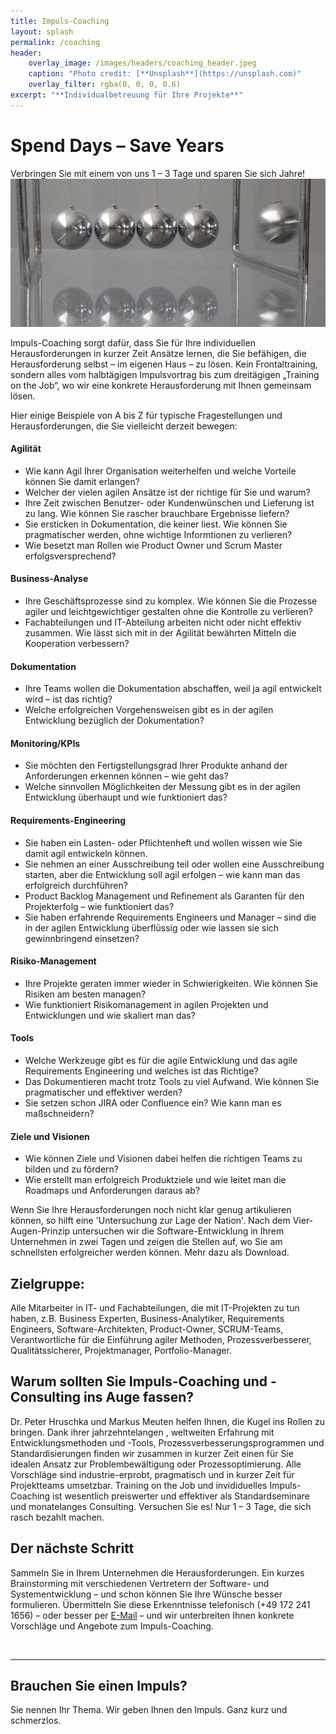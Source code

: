 ```yaml
---
title: Impuls-Coaching
layout: splash
permalink: /coaching
header:
    overlay_image: /images/headers/coaching_header.jpeg
    caption: "Photo credit: [**Unsplash**](https://unsplash.com)"
    overlay_filter: rgba(0, 0, 0, 0.6)
excerpt: "**Individualbetreuung für Ihre Projekte**"
---
```


# Spend Days – Save Years

Verbringen Sie mit einem von uns 1 – 3 Tage und sparen Sie sich Jahre!
![](images/coaching/impulse.jpeg)

Impuls-Coaching sorgt dafür, dass Sie für Ihre individuellen Herausforderungen in kurzer Zeit Ansätze lernen, die Sie befähigen, die Herausforderung selbst – im eigenen Haus – zu lösen. Kein Frontaltraining, sondern alles vom halbtägigen Impulsvortrag bis zum dreitägigen „Training on the Job“, wo wir eine konkrete Herausforderung mit Ihnen gemeinsam lösen.

Hier einige Beispiele von A bis Z für typische Fragestellungen und Herausforderungen, die Sie vielleicht derzeit bewegen:

<div class="coaching_box" markdown="1">

#### Agilität
* Wie kann Agil Ihrer Organisation weiterhelfen und welche Vorteile können Sie damit erlangen?
* Welcher der vielen agilen Ansätze ist der richtige für Sie und warum?  
* Ihre Zeit zwischen Benutzer- oder Kundenwünschen und Lieferung ist zu lang. Wie können Sie rascher brauchbare Ergebnisse liefern?  
* Sie ersticken in Dokumentation, die keiner liest. Wie können Sie pragmatischer werden, ohne wichtige Informtionen zu verlieren?  
* Wie besetzt man Rollen wie Product Owner und Scrum Master erfolgsversprechend?  

#### Business-Analyse
* Ihre Geschäftsprozesse sind zu komplex. Wie können Sie die Prozesse agiler und leichtgewichtiger gestalten ohne die Kontrolle zu verlieren?
* Fachabteilungen und IT-Abteilung arbeiten nicht oder nicht effektiv zusammen. Wie lässt sich mit in der Agilität bewährten Mitteln die Kooperation verbessern?

#### Dokumentation

* Ihre Teams wollen die Dokumentation abschaffen, weil ja agil entwickelt wird – ist das richtig?
* Welche erfolgreichen Vorgehensweisen gibt es in der agilen Entwicklung bezüglich der Dokumentation?

#### Monitoring/KPIs
* Sie möchten den Fertigstellungsgrad Ihrer Produkte anhand der Anforderungen erkennen können – wie geht das?
* Welche sinnvollen Möglichkeiten der Messung gibt es in der agilen Entwicklung überhaupt und wie funktioniert das?

#### Requirements-Engineering
* Sie haben ein Lasten- oder Pflichtenheft und wollen wissen wie Sie damit agil entwickeln können.
* Sie nehmen an einer Ausschreibung teil oder wollen eine Ausschreibung starten, aber die Entwicklung soll agil erfolgen – wie kann man das erfolgreich durchführen?
* Product Backlog Management und Refinement als Garanten für den Projekterfolg – wie funktioniert das?
* Sie haben erfahrende Requirements Engineers und Manager – sind die in der agilen Entwicklung überflüssig oder wie lassen sie sich gewinnbringend einsetzen?

#### Risiko-Management
* Ihre Projekte geraten immer wieder in Schwierigkeiten. Wie können Sie Risiken am besten managen?
* Wie funktioniert Risikomanagement in agilen Projekten und Entwicklungen und wie skaliert man das?

#### Tools
* Welche Werkzeuge gibt es für die agile Entwicklung und das agile Requirements Engineering und welches ist das Richtige?
* Das Dokumentieren macht trotz Tools zu viel Aufwand. Wie können Sie pragmatischer und effektiver werden?
* Sie setzen schon JIRA oder Confluence ein? Wie kann man es maßschneidern?

#### Ziele und Visionen
* Wie können Ziele und Visionen dabei helfen die richtigen Teams zu bilden und zu fördern?
* Wie erstellt man erfolgreich Produktziele und wie leitet man die Roadmaps und Anforderungen daraus ab?

Wenn Sie Ihre Herausforderungen noch nicht klar genug artikulieren können, 
so hilft eine 'Untersuchung zur Lage der Nation'. Nach dem Vier-Augen-Prinzip untersuchen wir die Software-Entwicklung 
in Ihrem Unternehmen in zwei Tagen und zeigen die Stellen auf, wo Sie am schnellsten erfolgreicher werden können. 
Mehr dazu als Download. 

</div>

## Zielgruppe:
Alle Mitarbeiter in IT- und Fachabteilungen, die mit IT-Projekten zu tun haben, z.B. Business Experten, Business-Analytiker, Requirements Engineers, Software-Architekten, Product-Owner, SCRUM-Teams, Verantwortliche für die Einführung agiler Methoden, Prozessverbesserer, Qualitätssicherer, Projektmanager, Portfolio-Manager.

## Warum sollten Sie Impuls-Coaching und -Consulting ins Auge fassen?
Dr. Peter Hruschka und Markus Meuten helfen Ihnen, die Kugel ins Rollen zu bringen. Dank ihrer jahrzehntelangen , weltweiten Erfahrung mit Entwicklungsmethoden und -Tools, Prozessverbesserungsprogrammen und Standardisierungen finden wir zusammen in kurzer Zeit einen für Sie idealen Ansatz zur Problembewältigung oder Prozessoptimierung. Alle Vorschläge sind industrie-erprobt, pragmatisch und in kurzer Zeit für Projektteams umsetzbar. Training on the Job und invididuelles Impuls-Coaching ist wesentlich preiswerter und effektiver als Standardseminare und monatelanges Consulting.
Versuchen Sie es! Nur 1 – 3 Tage, die sich rasch bezahlt machen.

## Der nächste Schritt
Sammeln Sie in Ihrem Unternehmen die Herausforderungen. Ein kurzes Brainstorming mit verschiedenen Vertretern der Software- und Systementwicklung – und schon können Sie Ihre Wünsche besser formulieren. Übermitteln Sie diese Erkenntnisse telefonisch (+49 172 241 1656) – oder besser per [E-Mail](mailto:hruschka@b-agile.de) – und wir unterbreiten Ihnen konkrete Vorschläge und Angebote zum Impuls-Coaching.

<br> 
<hr class="big-sep">  

## Brauchen Sie einen Impuls?
Sie nennen Ihr Thema. Wir geben Ihnen den Impuls. Ganz kurz und schmerzlos.